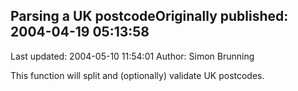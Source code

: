 ## Parsing a UK postcodeOriginally published: 2004-04-19 05:13:58 
Last updated: 2004-05-10 11:54:01 
Author: Simon Brunning 
 
This function will split and (optionally) validate UK postcodes.